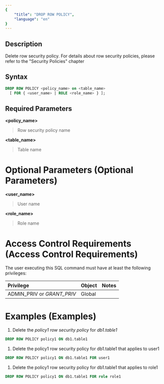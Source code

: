 ```yaml
---
{
    "title": "DROP ROW POLICY",
    "language": "en"
}
---
```


## Description

Delete row security policy. For details about row security policies, please refer to the "Security Policies" chapter


## Syntax

```sql
DROP ROW POLICY <policy_name> on <table_name>
  [ FOR { <user_name> | ROLE <role_name> } ];
```

## Required Parameters
**<policy_name>**

> Row security policy name

**<table_name>**

> Table name

# Optional Parameters (Optional Parameters)

**<user_name>**

> User name

**<role_name>**

> Role name

# Access Control Requirements (Access Control Requirements)

The user executing this SQL command must have at least the following privileges:

| Privilege                  | Object | Notes |
| :------------------------- | :----- | :---- |
| ADMIN_PRIV or *GRANT_PRIV* | Global |       |

# Examples (Examples)

1. Delete the *policy1 row security policy* for *db1.table1*

  ```sql
  DROP ROW POLICY policy1 ON db1.table1
  ```

1. Delete the policy1 row security policy for db1.table1 that applies to user1

  ```sql
  DROP ROW POLICY policy1 ON db1.table1 FOR user1
  ```

1. Delete the policy1 row security policy for db1.table1 that applies to role1

  ```sql
  DROP ROW POLICY policy1 ON db1.table1 FOR role role1
  ```